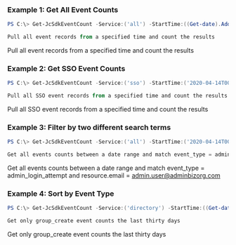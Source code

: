 ### Example 1: Get All Event Counts

```powershell
PS C:\> Get-JcSdkEventCount -Service:('all') -StartTime:((Get-date).AddDays(-30))

Pull all event records from a specified time and count the results
```

Pull all event records from a specified time and count the results

### Example 2: Get SSO Event Counts

```powershell
PS C:\> Get-JcSdkEventCount -Service:('sso') -StartTime:('2020-04-14T00:00:00Z')

Pull all SSO event records from a specified time and count the results
```

Pull all SSO event records from a specified time and count the results

### Example 3: Filter by two different search terms

```powershell
PS C:\> Get-JcSdkEventCount -Service:('all') -StartTime:('2020-04-14T00:00:00Z') -EndTime:('2020-04-20T23:00:00Z') -SearchTermAnd @{"event_type" = "admin_login_attempt"; "resource.email" = "admin.user@adminbizorg.com"}

Get all events counts between a date range and match event_type = admin_login_attempt and resource.email = admin.user@adminbizorg.com
```

Get all events counts between a date range and match event_type = admin_login_attempt and resource.email = admin.user@adminbizorg.com

### Example 4: Sort by Event Type

```powershell
PS C:\> Get-JcSdkEventCount -Service:('directory') -StartTime:((Get-date).AddDays(-30)) -searchTermAnd:@{"event_type" = "group_create"}

Get only group_create event counts the last thirty days
```

Get only group_create event counts the last thirty days
